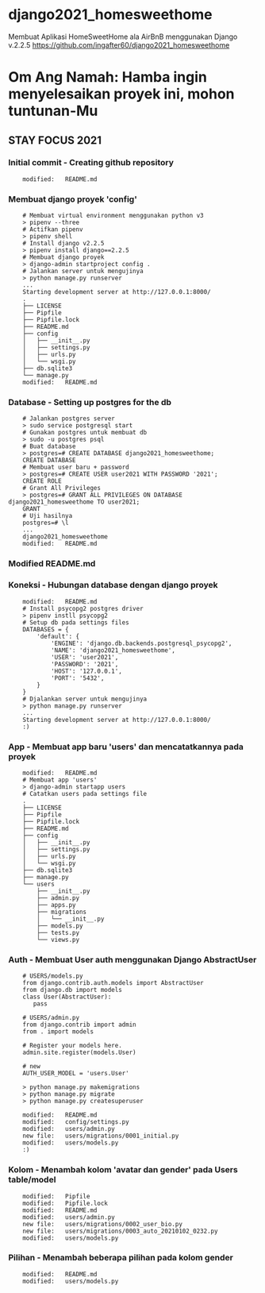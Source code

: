 # django2021_homesweethome
Membuat Aplikasi HomeSweetHome ala AirBnB menggunakan Django v.2.2.5
https://github.com/ingafter60/django2021_homesweethome

# Om Ang Namah: Hamba ingin menyelesaikan proyek ini, mohon tuntunan-Mu

## STAY FOCUS 2021

### Initial commit - Creating github repository

        modified:   README.md

### Membuat django proyek 'config'

        # Membuat virtual environment menggunakan python v3
        > pipenv --three
        # Actifkan pipenv
        > pipenv shell
        # Install django v2.2.5
        > pipenv install django==2.2.5
        # Membuat django proyek
        > django-admin startproject config .
        # Jalankan server untuk mengujinya
        > python manage.py runserver
        ...
        Starting development server at http://127.0.0.1:8000/
        .
        ├── LICENSE
        ├── Pipfile
        ├── Pipfile.lock
        ├── README.md
        ├── config
        │   ├── __init__.py
        │   ├── settings.py
        │   ├── urls.py
        │   └── wsgi.py
        ├── db.sqlite3
        └── manage.py
        modified:   README.md

### Database - Setting up postgres for the db

        # Jalankan postgres server
        > sudo service postgresql start
        # Gunakan postgres untuk membuat db
        > sudo -u postgres psql
        # Buat database
        > postgres=# CREATE DATABASE django2021_homesweethome;
        CREATE DATABASE
        # Membuat user baru + password
        > postgres=# CREATE USER user2021 WITH PASSWORD '2021';
        CREATE ROLE
        # Grant All Privileges
        > postgres=# GRANT ALL PRIVILEGES ON DATABASE django2021_homesweethome TO user2021;
        GRANT
        # Uji hasilnya
        postgres=# \l
        ...
        django2021_homesweethome
        modified:   README.md

###	Modified README.md 

### Koneksi - Hubungan database dengan django proyek

        modified:   README.md
        # Install psycopg2 postgres driver
        > pipenv instll psycopg2
        # Setup db pada settings files
        DATABASES = {
            'default': {
                'ENGINE': 'django.db.backends.postgresql_psycopg2',
                'NAME': 'django2021_homesweethome', 
                'USER': 'user2021', 
                'PASSWORD': '2021',
                'HOST': '127.0.0.1', 
                'PORT': '5432',
            }
        }
        # Djalankan server untuk mengujinya
        > python manage.py runserver
        ...
        Starting development server at http://127.0.0.1:8000/
        :)

### App - Membuat app baru 'users' dan mencatatkannya pada proyek

        modified:   README.md
        # Membuat app 'users'
        > django-admin startapp users
        # Catatkan users pada settings file
        .
        ├── LICENSE
        ├── Pipfile
        ├── Pipfile.lock
        ├── README.md
        ├── config
        │   ├── __init__.py
        │   ├── settings.py
        │   ├── urls.py
        │   └── wsgi.py
        ├── db.sqlite3
        ├── manage.py
        └── users
            ├── __init__.py
            ├── admin.py
            ├── apps.py
            ├── migrations
            │   └── __init__.py
            ├── models.py
            ├── tests.py
            └── views.py      

### Auth - Membuat User auth menggunakan Django AbstractUser

        # USERS/models.py
        from django.contrib.auth.models import AbstractUser
        from django.db import models
        class User(AbstractUser):
           pass

        # USERS/admin.py
        from django.contrib import admin
        from . import models

        # Register your models here.
        admin.site.register(models.User)

        # new
        AUTH_USER_MODEL = 'users.User'

        > python manage.py makemigrations
        > python manage.py migrate
        > python manage.py createsuperuser

        modified:   README.md
        modified:   config/settings.py
        modified:   users/admin.py
        new file:   users/migrations/0001_initial.py
        modified:   users/models.py
        :)

### Kolom - Menambah kolom 'avatar dan gender' pada Users table/model 

        modified:   Pipfile
        modified:   Pipfile.lock
        modified:   README.md
        modified:   users/admin.py
        new file:   users/migrations/0002_user_bio.py
        new file:   users/migrations/0003_auto_20210102_0232.py
        modified:   users/models.py

### Pilihan - Menambah beberapa pilihan pada kolom gender 

        modified:   README.md
        modified:   users/models.py




















































































































